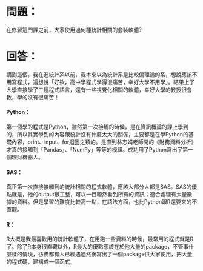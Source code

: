 # 問題：
在修習這門課之前，大家使用過何種統計相關的套裝軟體?
# 回答：
講到這個，我在進統計系以前，我本來以為統計系是比較偏理論的系，想說應該不用寫程式，還想說「好欸，高中學程式學得很痛苦，幸好大學不用學」。結果上了大學直接學了三種程式語言，還有一些視覺化相關的軟體，幸好大學的教授很會教，學的沒有很痛苦！
#### Python：
第一個學的程式是Python，雖然第一次接觸的時候，是在資訊概論的課上學到的，所以其實學到的內容跟統計沒有什麼太大的關係，主要都是在學Python的基礎內容，print、input、for迴圈之類的。是直到林志娟老師開的《財務資料分析》才真的接觸到「Pandas」、「NumPy」等等的模組。成功用了Python寫出了第一個理財機器人。
#### SAS：
真正第一次直接接觸到的統計相關的程式軟體，應該大部分人都是SAS。SAS的優點就是，他的output很工整，可以一目瞭然看到所有的資訊；適合處理有大量數據的資料。但是學習的難度比較高一點，在語法方面，也比Python跟R還要來的不直觀。
#### R：
R大概是我最喜歡用的統計軟體了，在用跑一些資料的時候，最常用的程式就是R了。除了R本身很直觀以外，R最大的優點應該在於他大量的package，不管事什麼樣的情境，彷彿都有人已經遇過然後寫出了一個package供大家使用，把大量的程式碼，建構成一個函式。